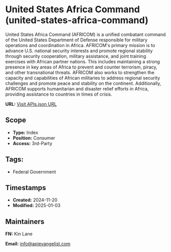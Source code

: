 # United States Africa Command (united-states-africa-command)
United States Africa Command (AFRICOM) is a unified combatant command of the United States Department of Defense responsible for military operations and coordination in Africa. AFRICOM's primary mission is to advance U.S. national security interests and promote regional stability through security cooperation, military assistance, and joint training exercises with African partner nations. This includes maintaining a strong presence in key areas of Africa to prevent and counter terrorism, piracy, and other transnational threats. AFRICOM also works to strengthen the capacity and capabilities of African militaries to address regional security challenges and promote peace and stability on the continent. Additionally, AFRICOM supports humanitarian and disaster relief efforts in Africa, providing assistance to countries in times of crisis.

**URL:** [Visit APIs.json URL](https://raw.githubusercontent.com/api-search/united-states-africa-command/refs/heads/main/apis.yml)

## Scope

- **Type:** Index 
- **Position:** Consumer 
- **Access:** 3rd-Party 

## Tags:

 - Federal Government

## Timestamps

- **Created:** 2024-11-20 
- **Modified:** 2025-01-03 

## Maintainers

**FN:** Kin Lane

**Email:** info@apievangelist.com

